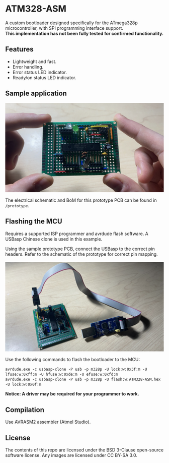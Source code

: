 # ATM328-ASM
A custom bootloader designed specifically for the ATmega328p microcontroller, with SPI programming interface support.<br />
**This implementation has not been fully tested for confirmed functionality.**

## Features
* Lightweight and fast.
* Error handling.
* Error status LED indicator.
* Ready/on status LED indicator.

## Sample application
<img src="https://github.com/DaGooseYT/ATM328-ASM/blob/main/pic/3.png" width="534"></img>

The electrical schematic and BoM for this prototype PCB can be found in `/prototype`.

## Flashing the MCU
Requires a supported ISP programmer and avrdude flash software. A USBasp Chinese clone is used in this example.<br />

Using the sample prototype PCB, connect the USBasp to the correct pin headers. Refer to the schematic of the prototype for correct pin mapping.<br /><br />
<img src="https://github.com/DaGooseYT/ATM328-ASM/blob/main/pic/1.png" width="534"></img>

Use the following commands to flash the bootloader to the MCU:<br />

```
avrdude.exe -c usbasp-clone -P usb -p m328p -U lock:w:0x3f:m -U lfuse:w:0xff:m -U hfuse:w:0xde:m -U efuse:w:0xfd:m
avrdude.exe -c usbasp-clone -P usb -p m328p -U flash:w:ATM328-ASM.hex -U lock:w:0x0f:m
```

**Notice: A driver may be required for your programmer to work.**


## Compilation
Use AVRASM2 assembler (Atmel Studio).

## License
The contents of this repo are licensed under the BSD 3-Clause open-source software license. Any images are licensed under CC BY-SA 3.0.
